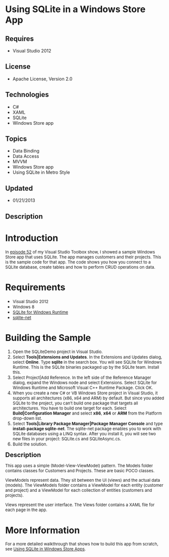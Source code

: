 # Using SQLite in a Windows Store App
## Requires
- Visual Studio 2012
## License
- Apache License, Version 2.0
## Technologies
- C#
- XAML
- SQLite
- Windows Store app
## Topics
- Data Binding
- Data Access
- MVVM
- Windows Store app
- Using SQLite in Metro Style
## Updated
- 01/21/2013
## Description

<h1>Introduction</h1>
<p><span style="font-size:small">In <a href="http://channel9.msdn.com/Shows/Visual-Studio-Toolbox/Using-SQLite-in-Windows-Store-Apps" target="_blank">
episode 52</a> of my Visual Studio Toolbox show, I showed a sample Windows Store app that uses SQLite. The app manages customers and their projects. This is the sample code for that app. The code shows you how you connect to a SQLite database, create tables
 and how to perform CRUD operations on data.</span></p>
<h1>Requirements</h1>
<ul>
<li><span style="font-size:small">Visual Studio 2012</span> </li><li><span style="font-size:small">Windows 8 </span></li><li><span style="font-size:small"><a href="http://visualstudiogallery.msdn.microsoft.com/23f6c55a-4909-4b1f-80b1-25792b11639e">SQLite for Windows Runtime</a></span>
</li><li><span style="font-size:small"><a href="https://nuget.org/packages/sqlite-net/1.0.5">sqlite-net</a></span>
</li></ul>
<h1><span>Building the Sample</span></h1>
<ol>
<li><span style="font-size:small">Open the SQLiteDemo project in Visual Studio. </span>
</li><li><span style="font-size:small">Select <strong>Tools|Extensions and Updates</strong>. In the Extensions and Updates dialog, select
<strong>Online</strong>. Type <strong>sqlite</strong> in the search box. You will see SQLite for Windows Runtime. This is the SQLite binaries packaged up by the SQLite team. Install this.</span>
</li><li><span style="font-size:small">Select Project|Add Reference. In the left side of the Reference Manager dialog, expand the Windows node and select Extensions. Select SQLite for Windows Runtime and Microsoft Visual C&#43;&#43; Runtime Package. Click OK.</span>
</li><li><span style="font-size:small">When you create a new C# or VB Windows Store project in Visual Studio, it supports all architectures (x86, x64 and ARM) by default. But since you added SQLite to the project, you can&rsquo;t build one package that targets all
 architectures. You have to build one target for each. Select <strong>Build|Configuration Manager</strong> and select
<strong>x86</strong>, <strong>x64</strong> or <strong>ARM</strong> from the Platform drop-down list.</span>
</li><li><span style="font-size:small">Select <strong>Tools|Library Package Manager|Package Manager Console</strong> and type
<strong>install-package sqlite-net</strong>. The sqlite-net package enables you to work with SQLite databases using a LINQ syntax. After you install it, you will see two new files in your project: SQLite.cs and SQLiteAsync.cs.</span>
</li><li><span style="font-size:small">Build the solution. </span></li></ol>
<p><span style="font-size:20px; font-weight:bold">Description</span></p>
<p><span style="font-size:small">This app uses a simple (Model-View-ViewModel) pattern. The Models folder contains classes for Customers and Projects. These are basic POCO classes.</span></p>
<p><span style="font-size:small">ViewModels represent data. They sit between the UI (views) and the actual data (models). The ViewModels folder contains a ViewModel for each entity (customer and project) and a ViewModel for each collection of entities (customers
 and projects).</span></p>
<p><span style="font-size:small">Views represent the user interface. The Views folder contains a XAML file for each page in the app.</span></p>
<h1>More Information</h1>
<p><span style="font-size:small">For a more detailed walkthrough that shows how to build this app from scratch, see
<a href="http://blogs.msdn.com/b/robertgreen/archive/2012/11/13/using-sqlite-in-windows-store-apps.aspx">
Using SQLite in Windows Store Apps</a>.</span></p>

